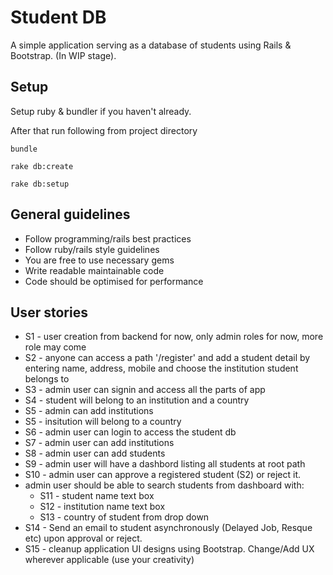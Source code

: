 # Student DB

A simple application serving as a database of students using Rails & Bootstrap. (In WIP stage).

## Setup

 Setup ruby & bundler if you haven't already. 
 
 After that run following from project directory

`bundle`

`rake db:create`

`rake db:setup`

## General guidelines

* Follow programming/rails best practices
* Follow ruby/rails style guidelines
* You are free to use necessary gems
* Write readable maintainable code
* Code should be optimised for performance

## User stories

* S1 - user creation from backend for now, only admin roles for now, more role may come
* S2 - anyone can access a path '/register' and add a student detail by entering name, address, mobile and choose the institution student belongs to
* S3 - admin user can signin and access all the parts of app
* S4 - student will belong to an institution and a country
* S5 - admin can add institutions
* S5 - insitution will belong to a country
* S6 - admin user can login to access the student db
* S7 - admin user can add institutions
* S8 - admin user can add students
* S9 - admin user will have a dashbord listing all students at root path
* S10 - admin user can approve a registered student (S2) or reject it.
* admin user should be able to search students from dashboard with:
    - S11 - student name text box
    - S12 - institution name text box
    - S13 - country of student from drop down
* S14 - Send an email to student asynchronously (Delayed Job, Resque etc) upon approval or reject.
* S15 - cleanup application UI designs using Bootstrap. Change/Add UX wherever applicable (use your creativity)